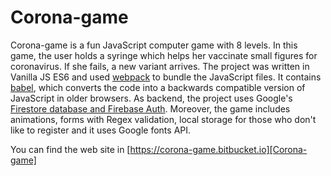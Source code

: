 # Corona-game

Corona-game is a fun JavaScript computer game with 8 levels. In this game, the user holds a syringe which helps her vaccinate small figures for coronavirus. If she fails, a new variant arrives. The project was written in Vanilla JS ES6 and used [webpack][webpack] to bundle the JavaScript files. It contains [babel][babel], which converts the code into a backwards compatible version of JavaScript in older browsers. As backend, the project uses Google's [Firestore database and Firebase Auth][Firestore database and Firebase Auth]. Moreover, the game includes animations, forms with Regex validation, local storage for those who don't like to register and it uses Google fonts API.


You can find the web site in [https://corona-game.bitbucket.io][Corona-game]
   
[Corona-game]: <https://corona-game.bitbucket.io/>
[babel]: <https://babeljs.io/>
[webpack]: <https://webpack.js.org/>
[Firestore database and Firebase Auth]: <https://firebase.google.com/>
